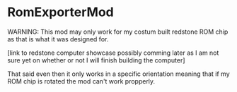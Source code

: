 # RomExporterMod
WARNING:
  This mod may only work for my costum built redstone ROM chip as that is what it was designed for.


[link to redstone computer showcase possibly comming later as I am not sure yet on whether or not I will finish building the computer]

That said even then it only works in a specific orientation meaning that if my ROM chip is rotated the mod can't work propperly.
